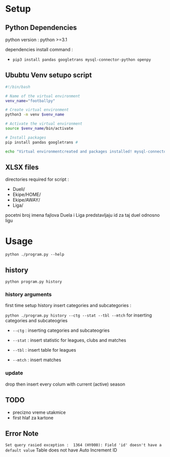 # Setup

## Python Dependencies

python version : python >=3.1 

dependencies install command : 

- `pip3 install pandas googletrans mysql-connector-python openpy`

## Ububtu Venv setupo script 

```sh
#!/bin/bash

# Name of the virtual environment
venv_name="footballpy"

# Create virtual environment
python3 -m venv $venv_name

# Activate the virtual environment
source $venv_name/bin/activate

# Install packages
pip install pandas googletrans #

echo "Virtual environmentcreated and packages installed! mysql-connector-python openpy"
```

## XLSX files 

directories required for script : 

- Dueli/ 
- Ekipe/HOME/
- Ekipe/AWAY/
- Liga/

pocetni broj imena fajlova Duela i Liga predstavljaju id za taj duel odnosno ligu

# Usage

`python ./program.py --help`

## history

`python program.py history` 

### history arguments 

first time setup history insert categories and subcategories :

`python ./program.py history --ctg --stat --tbl --mtch` for inserting categories and subcateogries

- `--ctg` : inserting categories and subcateogries

- `--stat` : insert statistic for leagues, clubs and matches

- `--tbl` : insert table for leagues

- `--mtch` : insert matches 

### update

drop then insert every colum with current (active) season

## TODO

- precizno vreme utakmice
- first hlaf za kartone

## Error Note

`Set query rasied exception :  1364 (HY000): Field 'id' doesn't have a default value` Table does not have Auto Increment ID 